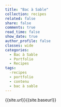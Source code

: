 ```yaml
---
title: "Bac à Sable"
collection: recipes
related: false
share: false
comments: true
read_time: false
show_date: true
author_profile: false
classes: wide
categories:
  - Bac à Sable
  - Portfolio
  - Recipes
tags:
  -recipes
  - portfolio
  - contenu
  - bac à sable
---
```


{{site.url}}{{site.baseurl}}
